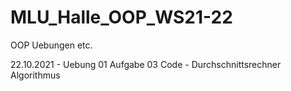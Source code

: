 # MLU_Halle_OOP_WS21-22
OOP Uebungen etc.

22.10.2021 - Uebung 01 Aufgabe 03 Code - Durchschnittsrechner Algorithmus
